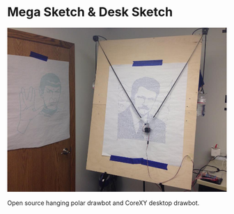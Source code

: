 # Mega Sketch & Desk Sketch

![Mega Sketch](Mega2.jpg)

Open source hanging polar drawbot and CoreXY desktop drawbot.
